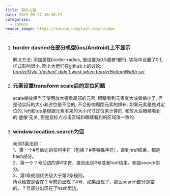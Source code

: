 ```yaml
---
title: 踩坑之路
date: 2019-05-22 10:20:21
categories:
  - common
header_image: https://source.unsplash.com/random
---
```

1. ### border dashed在部分机型(ios/Android)上不显示
   解决方法: 添加属性border-radius, 值设置为0.5或者1都行, 实际中设置了0.1, 样式影响很小. 附上大佬们在github上的讨论:  
   [*borderStyle ‘dashed’ didn’t work when borderBottomWidth set*](https://github.com/facebook/react-native/issues/12817)  

2. ### 元素设置transform scale后的定位问题
   scale缩放相当于使用放大镜看局部的元素, 眼睛看到元素变大或者缩小了, 但是他实际的大小和占位是不变的, 不会影响周围元素的排布. 如果元素是绝对定位的, left和top是根据元素本来的大小尺寸定位来计算的, 和放大后眼睛看到的'虚像'无关, 但是鼠标点点击区域和眼睛看到的区域值一致的.  

3. ### window.location.search为空
   亲测3条法则：  
   1、第一个#号后边的任何字符（包括？#等特殊字符），直到href结束，都是hash部分。  
   2、第一个？号后边的非#字符，直到出现#号或者href结束，都是search部分。  
   3、第1条规则优先级大于第2条规则。  
   所以检查是否在？号前边出现了#号，如果出现了，那么search部分是空的，？号部分出现在了hash里边。
   
